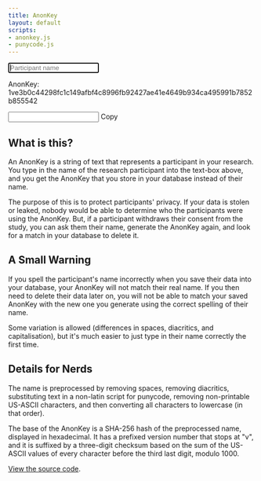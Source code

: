 ```yaml
---
title: AnonKey
layout: default
scripts:
- anonkey.js
- punycode.js
---
```

<input type="text" id="participantNameInput" placeholder="Participant name" autofocus autocomplete="off" oninput="generateKey()">
<p>AnonKey: <span id="output"><span>1</span>ve<span>3</span>b<span>0</span>c<span>4</span><span>4</span><span>2</span><span>9</span><span>8</span>fc<span>1</span>c<span>1</span><span>4</span><span>9</span>afbf<span>4</span>c<span>8</span><span>9</span><span>9</span><span>6</span>fb<span>9</span><span>2</span><span>4</span><span>2</span><span>7</span>ae<span>4</span><span>1</span>e<span>4</span><span>6</span><span>4</span><span>9</span>b<span>9</span><span>3</span><span>4</span>ca<span>4</span><span>9</span><span>5</span><span>9</span><span>9</span><span>1</span>b<span>7</span><span>8</span><span>5</span><span>2</span>b<span>8</span><span>5</span><span>5</span><span>5</span><span>4</span><span>2</span></span></p>
<input type="text" id="copyBox">
<span onclick="copyKey()" id="copyAnonKey">Copy</span>

## What is this?
An AnonKey is a string of text that represents a participant in your research. You type in the name of the research participant into the text-box above,
and you get the AnonKey that you store in your database instead of their name.

The purpose of this is to protect participants' privacy. If your data is stolen or leaked, nobody would be able to determine who the participants were
using the AnonKey. But, if a participant withdraws their consent from the study, you can ask them their name, generate the AnonKey again, and look for a match
in your database to delete it.

## A Small Warning
If you spell the participant's name incorrectly when you save their data into your database, your AnonKey will not match their real name. If you then need to
delete their data later on, you will not be able to match your saved AnonKey with the new one you generate using the correct spelling of their name.

Some variation is allowed (differences in spaces, diacritics, and capitalisation), but it's much easier to just type in their name correctly the first time.

## Details for Nerds
The name is preprocessed by removing spaces, removing diacritics, substituting text in a non-latin script for punycode, removing non-printable US-ASCII characters,
and then converting all characters to lowercase (in that order).

The base of the AnonKey is a SHA-256 hash of the preprocessed name, displayed in hexadecimal. It has a prefixed version number that stops at "v", and it is
suffixed by a three-digit checksum based on the sum of the US-ASCII values of every character before the third last digit, modulo 1000.

[View the source code](https://github.com/Coedice/website/blob/main/assets/scripts/anonkey.coffee).